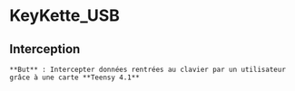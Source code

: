 # KeyKette_USB

## Interception

    **But** : Intercepter données rentrées au clavier par un utilisateur grâce à une carte **Teensy 4.1**
